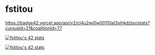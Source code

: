 # fstitou
https://badge42.vercel.app/api/v2/cl4u2wj0w00110al3sjhkdzbo/stats?cursusId=21&coalitionId=77

[![fstitou's 42 stats](https://badge42.vercel.app/api/v2/cl4u2wj0w00110al3sjhkdzbo/stats?cursusId=21&coalitionId=77)](https://github.com/JaeSeoKim/badge42)

<a href="https://github.com/JaeSeoKim/badge42"><img src="https://badge42.vercel.app/api/v2/cl4u2wj0w00110al3sjhkdzbo/stats?cursusId=21&coalitionId=77" alt="fstitou's 42 stats" /></a>

